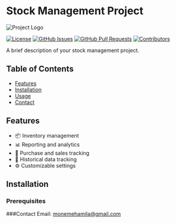 # Stock Management Project

![Project Logo](link_to_project_logo.png)

[![License](https://img.shields.io/badge/license-MIT-blue.svg)](LICENSE)
[![GitHub Issues](https://img.shields.io/github/issues/yourusername/your-repo.svg)](https://github.com/yourusername/your-repo/issues)
[![GitHub Pull Requests](https://img.shields.io/github/issues-pr/yourusername/your-repo.svg)](https://github.com/yourusername/your-repo/pulls)
[![Contributors](https://img.shields.io/github/contributors/yourusername/your-repo.svg)](https://github.com/yourusername/your-repo/graphs/contributors)

A brief description of your stock management project.

## Table of Contents

- [Features](#features)
- [Installation](#installation)
- [Usage](#usage)
- [Contact](#contact)

## Features

- 📦 Inventory management
- 📊 Reporting and analytics
- 🛒 Purchase and sales tracking
- 📅 Historical data tracking
- ⚙️ Customizable settings

## Installation

### Prerequisites

###Contact
Email: monemehamila@gmail.com
